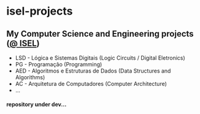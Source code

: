 # isel-projects
## My Computer Science and Engineering projects ([@ ISEL](https://www.isel.pt/))

* LSD - Lógica e Sistemas Digitais (Logic Circuits / Digital Eletronics)
* PG - Programação (Programming)
* AED - Algoritmos e Estruturas de Dados (Data Structures and Algorithms)
* AC - Arquitetura de Computadores (Computer Architecture)
* ... 

#### repository under dev...
